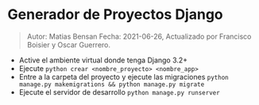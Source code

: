 # Generador de Proyectos Django

> Autor: Matias Bensan Fecha: 2021-06-26, Actualizado por Francisco Boisier y Oscar Guerrero.


- Active el ambiente virtual donde tenga Django 3.2+
- Ejecute 
    `python crear <nombre_proyecto> <nombre_app>`
- Entre a la carpeta del proyecto y ejecute las migraciones
    `python manage.py makemigrations && python manage.py migrate`
- Ejecute el servidor de desarrollo 
    `python manage.py runserver`
